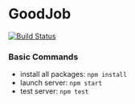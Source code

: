 GoodJob
=====================

[![Build Status](https://travis-ci.com/barry800414/GoodJob.svg?token=yXP8DuL2yB4QFhdc96Yu&branch=feature/master)](https://travis-ci.com/barry800414/GoodJob)

### Basic Commands
  * install all packages: <code>npm install</code>
  * launch server: <code>npm start</code>
  * test server: <code>npm test</code>

